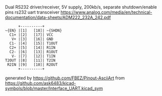 Dual RS232 driver/receiver, 5V supply, 200kb/s, separate shutdown/enable pins
rs232 uart transceiver
https://www.analog.com/media/en/technical-documentation/data-sheets/ADM222_232A_242.pdf


	      +----------+
	~{EN} |[1]   [18]| ~{SHDN}
	  C1+ |[2]   [17]| VCC
	   V+ |[3]   [16]| GND
	  C1- |[4]   [15]| T1OUT
	  C2+ |[5]   [14]| R1IN
	  C2- |[6]   [13]| R1OUT
	   V- |[7]   [12]| T1IN
	T2OUT |[8]   [11]| T2IN
	 R2IN |[9]   [10]| R2OUT
	      +----------+


generated by https://github.com/FBEZ/Pinout-AsciiArt from https://github.com/ask6483/kicad-symbols/blob/master/Interface_UART.kicad_sym